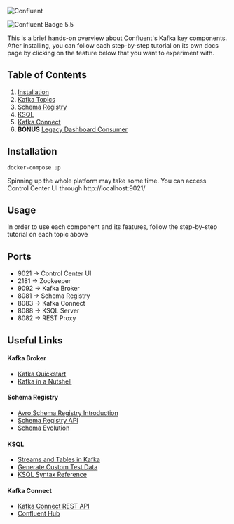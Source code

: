 ![Confluent](https://i.imgur.com/GgZikl8.png)

![Confluent Badge 5.5](https://img.shields.io/badge/confluent-5.5-blue)


This is a brief hands-on overview about Confluent's Kafka key components. After installing, you can follow each step-by-step tutorial on its own docs page by clicking on the feature below that you want to experiment with.

## Table of Contents

1. [Installation](#installation)
2. [Kafka Topics](docs/topics.md)
3. [Schema Registry](docs/schema-registry.md)
4. [KSQL](docs/ksql.md)
5. [Kafka Connect](docs/connect.md)
6. **BONUS** [Legacy Dashboard Consumer](docs/legacy-consumer.md)

## Installation
```
docker-compose up
```
Spinning up  the whole platform may take some time. You can access Control Center UI through http://localhost:9021/

## Usage
In order to use each component and its features, follow the step-by-step tutorial on each topic above

## Ports
* 9021 → Control Center UI
* 2181 → Zookeeper
* 9092 → Kafka Broker
* 8081 → Schema Registry
* 8083 → Kafka Connect
* 8088 → KSQL Server
* 8082 → REST Proxy 

## Useful Links
#### Kafka Broker
* [Kafka Quickstart](https://kafka.apache.org/quickstart)
* [Kafka in a Nutshell](https://sookocheff.com/post/kafka/kafka-in-a-nutshell/)
#### Schema Registry
* [Avro Schema Registry Introduction](https://medium.com/@stephane.maarek/introduction-to-schemas-in-apache-kafka-with-the-confluent-schema-registry-3bf55e401321)
* [Schema Registry API](https://docs.confluent.io/current/schema-registry/develop/api.html)
* [Schema Evolution](https://docs.confluent.io/current/schema-registry/avro.html)
#### KSQL
* [Streams and Tables in Kafka](https://www.confluent.io/blog/kafka-streams-tables-part-1-event-streaming/)
* [Generate Custom Test Data](https://docs.ksqldb.io/en/latest/developer-guide/test-and-debug/generate-custom-test-data/)
* [KSQL Syntax Reference](https://docs.ksqldb.io/en/latest/developer-guide/syntax-reference/)
#### Kafka Connect
* [Kafka Connect REST API](https://docs.confluent.io/current/connect/references/restapi.html#connect-userguide-rest)
* [Confluent Hub](https://www.confluent.io/hub/)